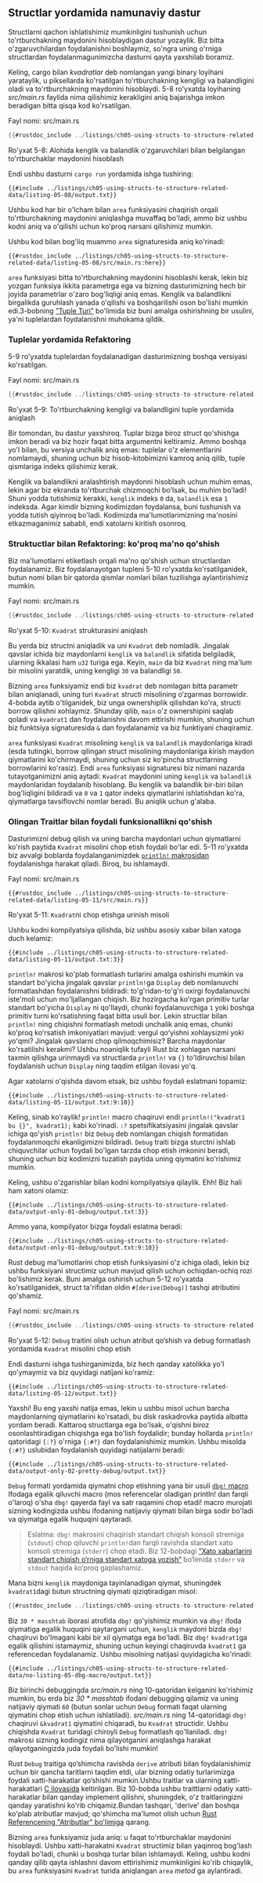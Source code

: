## Structlar yordamida namunaviy dastur

Structlarni qachon ishlatishimiz mumkinligini tushunish uchun to'rtburchakning maydonini hisoblaydigan dastur yozaylik. Biz bitta o'zgaruvchilardan foydalanishni boshlaymiz, so'ngra uning o'rniga structlardan foydalanmagunimizcha dasturni qayta yaxshilab boramiz.

Keling, cargo bilan *kvadratlar* deb nomlangan yangi binary loyihani yarataylik, u piksellarda ko'rsatilgan to'rtburchakning kengligi va balandligini oladi va to'rtburchakning maydonini hisoblaydi. 5-8 ro'yxatda loyihaning *src/main.rs* faylida nima qilishimiz kerakligini aniq bajarishga imkon beradigan bitta qisqa kod ko'rsatilgan.

<span class="filename">Fayl nomi: src/main.rs</span>

```rust
{{#rustdoc_include ../listings/ch05-using-structs-to-structure-related-data/listing-05-08/src/main.rs:all}}
```

<span class="caption">Ro'yxat 5-8: Alohida kenglik va balandlik o'zgaruvchilari bilan belgilangan to'rtburchaklar maydonini hisoblash</span>

Endi ushbu dasturni `cargo run` yordamida ishga tushiring:

```console
{{#include ../listings/ch05-using-structs-to-structure-related-data/listing-05-08/output.txt}}
```

Ushbu kod har bir o'lcham bilan `area` funksiyasini chaqirish orqali to'rtburchakning maydonini aniqlashga muvaffaq bo'ladi, ammo biz ushbu kodni aniq va o'qilishi uchun ko'proq narsani qilishimiz mumkin.

Ushbu kod bilan bog'liq muammo `area` signaturesida aniq ko'rinadi:

```rust,ignore
{{#rustdoc_include ../listings/ch05-using-structs-to-structure-related-data/listing-05-08/src/main.rs:here}}
```

`area` funksiyasi bitta to'rtburchakning maydonini hisoblashi kerak, lekin biz yozgan funksiya ikkita parametrga ega va bizning dasturimizning hech bir joyida parametrlar o'zaro bog'liqligi aniq emas. Kenglik va balandlikni birgalikda guruhlash yanada o'qilishi va boshqarilishi oson bo'lishi mumkin edi.3-bobning [”Tuple Turi”][the-tuple-type]<!-- ignore --> bo'limida biz buni amalga oshirishning bir usulini, ya'ni tuplelardan foydalanishni muhokama qildik.

### Tuplelar yordamida Refaktoring

5-9 ro'yxatda tuplelardan foydalanadigan dasturimizning boshqa versiyasi ko'rsatilgan.

<span class="filename">Fayl nomi: src/main.rs</span>

```rust
{{#rustdoc_include ../listings/ch05-using-structs-to-structure-related-data/listing-05-09/src/main.rs}}
```

<span class="caption">Ro'yxat 5-9: To'rtburchakning kengligi va balandligini tuple yordamida aniqlash</span>

Bir tomondan, bu dastur yaxshiroq. Tuplar bizga biroz struct qo'shishga imkon beradi va biz hozir faqat bitta argumentni keltiramiz. Ammo boshqa yo'l bilan, bu versiya unchalik aniq emas: tuplelar o'z elementlarini nomlamaydi, shuning uchun biz hisob-kitobimizni kamroq aniq qilib, tuple qismlariga indeks qilishimiz kerak.

Kenglik va balandlikni aralashtirish maydonni hisoblash uchun muhim emas, lekin agar biz ekranda to'rtburchak chizmoqchi bo'lsak, bu muhim bo'ladi! Shuni yodda tutishimiz kerakki, `kenglik` indeks `0` da, `balandlik` esa `1` indeksda. Agar kimdir bizning kodimizdan foydalansa, buni tushunish va yodda tutish qiyinroq bo'ladi. Kodimizda ma'lumotlarimizning ma'nosini etkazmaganimiz sababli, endi xatolarni kiritish osonroq.

### Struktuctlar bilan Refaktoring: ko'proq ma'no qo'shish

Biz ma'lumotlarni etiketlash orqali ma'no qo'shish uchun structlardan foydalanamiz. Biz foydalanayotgan tupleni 5-10 ro'yxatda ko'rsatilganidek, butun nomi bilan bir qatorda qismlar nomlari bilan tuzilishga aylantirishimiz mumkin.

<span class="filename">Fayl nomi: src/main.rs</span>

```rust
{{#rustdoc_include ../listings/ch05-using-structs-to-structure-related-data/listing-05-10/src/main.rs}}
```

<span class="caption">Ro'yxat 5-10: `Kvadrat` strukturasini aniqlash</span>

Bu yerda biz structni aniqladik va uni `Kvadrat` deb nomladik. Jingalak qavslar ichida biz maydonlarni `kenglik` va `balandlik` sifatida belgiladik, ularning ikkalasi ham `u32` turiga ega. Keyin, `main` da biz `Kvadrat` ning ma'lum bir misolini yaratdik, uning kengligi `30` va balandligi `50`.

Bizning `area` funksiyamiz endi biz `kvadrat` deb nomlagan bitta parametr bilan aniqlanadi, uning turi `Kvadrat` structi misolining o‘zgarmas borrowidir. 4-bobda aytib o'tilganidek, biz unga ownershiplik qilishdan ko'ra, structi borrow qilishni xohlaymiz. Shunday qilib, `main` o'z ownershipini saqlab qoladi va `kvadrat1` dan foydalanishni davom ettirishi mumkin, shuning uchun biz funktsiya signaturesida `&` dan foydalanamiz va biz funktiyani chaqiramiz.

`area` funksiyasi `Kvadrat` misolining `kenglik` va `balandlik`  maydonlariga kiradi (esda tutingki, borrow qilingan struct misolining maydonlariga kirish maydon qiymatlarini ko'chirmaydi, shuning uchun siz ko'pincha structlarning borrowlarini ko'rasiz). Endi `area` funksiyasi signaturesi biz nimani nazarda tutayotganimizni aniq aytadi: `Kvadrat` maydonini uning `kenglik` va `balandlik` maydonlaridan foydalanib hisoblang. Bu kenglik va balandlik bir-biri bilan bog'liqligini bildiradi va `0` va `1` qator indeks qiymatlarini ishlatishdan ko'ra, qiymatlarga tavsiflovchi nomlar beradi. Bu aniqlik uchun g'alaba.

### Olingan Traitlar bilan foydali funksionallikni qo'shish

Dasturimizni debug qilish va uning barcha maydonlari uchun qiymatlarni ko'rish paytida `Kvadrat` misolini chop etish foydali bo'lar edi. 5-11 ro'yxatda biz avvalgi boblarda foydalanganimizdek [`println!` makrosidan][println]<!-- ignore --> foydalanishga harakat qiladi. Biroq, bu ishlamaydi.

<span class="filename">Fayl nomi: src/main.rs</span>

```rust,ignore,does_not_compile
{{#rustdoc_include ../listings/ch05-using-structs-to-structure-related-data/listing-05-11/src/main.rs}}
```

<span class="caption">Ro'yxat 5-11: `Kvadrat`ni chop etishga urinish
misoli</span>

Ushbu kodni kompilyatsiya qilishda, biz ushbu asosiy xabar bilan xatoga duch kelamiz:

```text
{{#include ../listings/ch05-using-structs-to-structure-related-data/listing-05-11/output.txt:3}}
```

`println!` makrosi ko'plab formatlash turlarini amalga oshirishi mumkin va standart bo'yicha jingalak qavslar `println!`ga `Display` deb nomlanuvchi formatlashdan foydalanishni bildiradi: to'g'ridan-to'g'ri oxirgi foydalanuvchi iste'moli uchun mo'ljallangan chiqish. Biz hozirgacha ko'rgan primitiv turlar standart bo'yicha `Display` ni qo'llaydi, chunki foydalanuvchiga `1` yoki boshqa primitiv turni ko'rsatishning faqat bitta usuli bor. Lekin structlar bilan `println!` ning chiqishni formatlash metodi unchalik aniq emas, chunki koʻproq koʻrsatish imkoniyatlari mavjud: vergul qoʻyishni xohlaysizmi yoki yoʻqmi? Jingalak qavslarni chop qilmoqchimisiz? Barcha maydonlar ko'rsatilishi kerakmi? Ushbu noaniqlik tufayli Rust biz xohlagan narsani taxmin qilishga urinmaydi va structlarda `println!` va `{}` to'ldiruvchisi bilan foydalanish uchun `Display` ning taqdim etilgan ilovasi yo'q.

Agar xatolarni o'qishda davom etsak, biz ushbu foydali eslatmani topamiz:

```text
{{#include ../listings/ch05-using-structs-to-structure-related-data/listing-05-11/output.txt:9:10}}
```

Keling, sinab ko'raylik! `println!` macro chaqiruvi endi `println!("kvadrat1 bu {}", kvadrat1);` kabi ko'rinadi. `:?` spetsifikatsiyasini jingalak qavslar ichiga qo'yish `println!` biz `Debug` deb nomlangan chiqish formatidan foydalanmoqchi ekanligimizni bildiradi. `Debug` traiti bizga sturctni ishlab chiquvchilar uchun foydali bo'lgan tarzda chop etish imkonini beradi, shuning uchun biz kodimizni tuzatish paytida uning qiymatini ko'rishimiz mumkin.

Keling, ushbu o'zgarishlar bilan kodni kompilyatsiya qilaylik. Ehh! Biz hali ham xatoni olamiz:

```text
{{#include ../listings/ch05-using-structs-to-structure-related-data/output-only-01-debug/output.txt:3}}
```

Ammo yana, kompilyator bizga foydali eslatma beradi:

```text
{{#include ../listings/ch05-using-structs-to-structure-related-data/output-only-01-debug/output.txt:9:10}}
```

Rust debug ma'lumotlarini chop etish funksiyasini o'z ichiga oladi, lekin biz ushbu funksiyani structimiz uchun mavjud qilish uchun ochiqdan-ochiq rozi bo'lishimiz kerak.
Buni amalga oshirish uchun 5-12 ro'yxatda ko'rsatilganidek, struct ta'rifidan oldin `#[derive(Debug)]` tashqi atributini qo'shamiz.

<span class="filename">Fayl nomi: src/main.rs</span>

```rust
{{#rustdoc_include ../listings/ch05-using-structs-to-structure-related-data/listing-05-12/src/main.rs}}
```

<span class="caption">Ro'yxat 5-12: `Debug` traitini olish uchun atribut qo‘shish va debug formatlash yordamida `Kvadrat` misolini chop etish</span>

Endi dasturni ishga tushirganimizda, biz hech qanday xatolikka yo'l qo'ymaymiz va biz quyidagi natijani ko'ramiz:

```console
{{#include ../listings/ch05-using-structs-to-structure-related-data/listing-05-12/output.txt}}
```

Yaxshi! Bu eng yaxshi natija emas, lekin u ushbu misol uchun barcha maydonlarning qiymatlarini ko'rsatadi, bu disk raskadrovka paytida albatta yordam beradi. Kattaroq structlarga ega bo'lsak, o'qishni biroz osonlashtiradigan chiqishga ega bo'lish foydalidir; bunday hollarda `println!` qatoridagi `{:?}` o'rniga `{:#?}` dan foydalanishimiz mumkin. Ushbu misolda `{:#?}` uslubidan foydalanish quyidagi natijalarni beradi:

```console
{{#include ../listings/ch05-using-structs-to-structure-related-data/output-only-02-pretty-debug/output.txt}}
```

`Debug` formati yordamida qiymatni chop etishning yana bir usuli [`dbg!` macro][dbg]<!-- ignore --> Ifodaga egalik qiluvchi macro (mos referencelar oladigan println! dan farqli o'laroq) o'sha `dbg!` qayerda fayl va satr raqamini chop etadi! macro murojati sizning kodingizda ushbu ifodaning natijaviy qiymati bilan birga sodir bo'ladi va qiymatga egalik huquqini qaytaradi.

> Eslatma: `dbg!` makrosini chaqirish standart chiqish konsoli stremiga
> (`stdout`) chop qiluvchi `println!`dan farqli ravishda standart xato
> konsoli stremiga (`stderr`) chop etadi. Biz 12-bobdagi [”Xato xabarlarini standart
> chiqish o‘rniga standart xatoga yozish”][err]<!-- ignore --> bo‘limida `stderr` va `stdout` haqida ko‘proq
> gaplashamiz.

Mana bizni `kenglik` maydoniga tayinlanadigan qiymat, shuningdek `kvadrat1`dagi butun structning qiymati qiziqtiradigan misol:

```rust
{{#rustdoc_include ../listings/ch05-using-structs-to-structure-related-data/no-listing-05-dbg-macro/src/main.rs}}
```

Biz `30 * masshtab` iborasi atrofida `dbg!` qo'yishimiz mumkin va `dbg!` ifoda qiymatiga egalik huquqini qaytargani uchun, `kenglik` maydoni bizda `dbg!` chaqiruvi bo'lmagani kabi bir xil qiymatga ega bo'ladi. Biz `dbg!` `kvadrat1`ga egalik qilishini istamaymiz, shuning uchun keyingi chaqiruvda `kvadrat1` ga referencedan foydalanamiz.
Ushbu misolning natijasi quyidagicha ko'rinadi:

```console
{{#include ../listings/ch05-using-structs-to-structure-related-data/no-listing-05-dbg-macro/output.txt}}
```

Biz birinchi debuggingda *src/main.rs* ning 10-qatoridan kelganini ko'rishimiz mumkin, bu erda biz *30 * masshtab* ifodani debugging qilamiz va uning natijaviy qiymati `60` (butun sonlar uchun `Debug` formati faqat ularning qiymatini chop etish uchun ishlatiladi). *src/main.rs* ning 14-qatoridagi `dbg!` chaqiruvi `&kvadrat1` qiymatini chiqaradi, bu `Kvadrat` structidir. Ushbu chiqishda `Kvadrat` turidagi chiroyli `Debug` formatlash qo'llaniladi. `dbg!` makrosi sizning kodingiz nima qilayotganini aniqlashga harakat qilayotganingizda juda foydali bo'lishi mumkin!

Rust `Debug` traitiga qo‘shimcha ravishda `derive` atributi bilan foydalanishimiz uchun bir qancha taritlarni taqdim etdi, ular bizning odatiy turlarimizga foydali xatti-harakatlar qo‘shishi mumkin.Ushbu traitlar va ularning xatti-harakatlari [C ilovasida][app-c]<!-- ignore --> keltirilgan. Biz 10-bobda ushbu traittlarni odatiy xatti-harakatlar bilan qanday implement qilishni, shuningdek, o'z traitlaringizni qanday yaratishni ko'rib chiqamiz.Bundan tashqari, 'derive' dan boshqa ko'plab atributlar mavjud; qo'shimcha ma'lumot olish uchun [Rust Referencening "Atributlar" bo'limiga][attributes] qarang.

Bizning `area` funksiyamiz juda aniq: u faqat to'rtburchaklar maydonini hisoblaydi. Ushbu xatti-harakatni `Kvadrat` structimiz bilan yaqinroq bog'lash foydali bo'ladi, chunki u boshqa turlar bilan ishlamaydi. Keling, ushbu kodni qanday qilib qayta ishlashni davom ettirishimiz mumkinligini ko'rib chiqaylik, bu `area` funksiyasini `Kvadrat` turida aniqlangan `area` *metod* ga aylantiradi.

[the-tuple-type]: ch03-02-data-types.html#the-tuple-type
[app-c]: appendix-03-derivable-traits.md
[println]: ../std/macro.println.html
[dbg]: ../std/macro.dbg.html
[err]: ch12-06-writing-to-stderr-instead-of-stdout.html
[attributes]: ../reference/attributes.html
